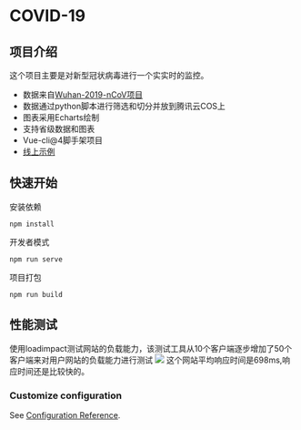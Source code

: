 # COVID-19

## 项目介绍
这个项目主要是对新型冠状病毒进行一个实实时的监控。
- 数据来自[Wuhan-2019-nCoV项目](https://github.com/canghailan/Wuhan-2019-nCoV)
- 数据通过python脚本进行筛选和切分并放到腾讯云COS上
- 图表采用Echarts绘制
- 支持省级数据和图表
- Vue-cli@4脚手架项目
- [线上示例](http://193.112.19.128)

## 快速开始
安装依赖
```
npm install
```
开发者模式
```
npm run serve
```
项目打包
```
npm run build
```
## 性能测试
使用loadimpact测试网站的负载能力，该测试工具从10个客户端逐步增加了50个客户端来对用户网站的负载能力进行测试
![](https://note.youdao.com/yws/public/resource/ccbd697e0a33b78d122fe94174b7166d/xmlnote/28C8047F624E41ABA92533AB8B5E4A0E/3870)
这个网站平均响应时间是698ms,响应时间还是比较快的。

### Customize configuration
See [Configuration Reference](https://cli.vuejs.org/config/).
